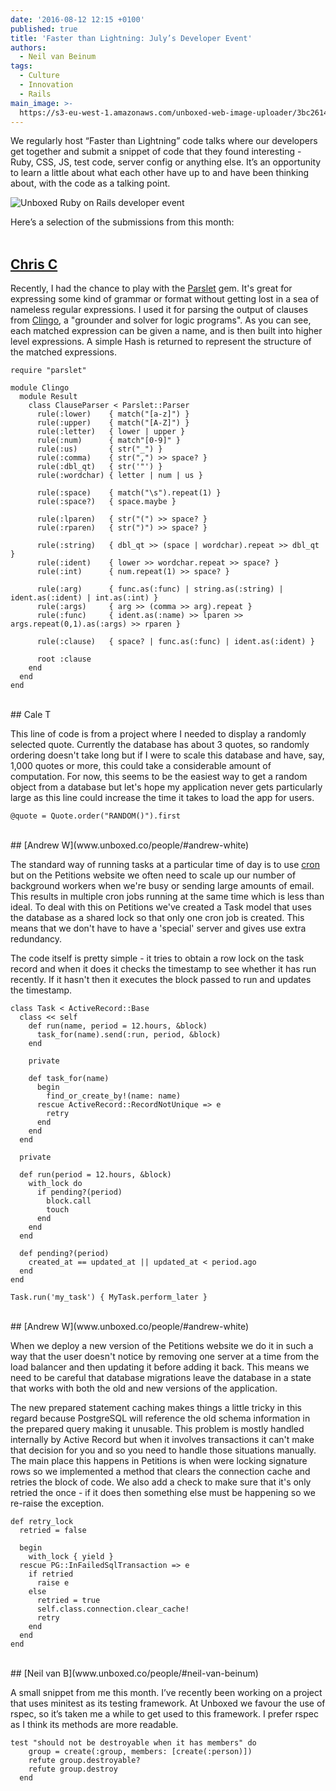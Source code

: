 ```yaml
---
date: '2016-08-12 12:15 +0100'
published: true
title: 'Faster than Lightning: July’s Developer Event'
authors:
  - Neil van Beinum
tags:
  - Culture
  - Innovation
  - Rails
main_image: >-
  https://s3-eu-west-1.amazonaws.com/unboxed-web-image-uploader/3bc261486adc14d9351ba10ce171653a.PNG
---
```

We regularly host “Faster than Lightning” code talks where our developers get together and submit a snippet of code that they found interesting - Ruby, CSS, JS, test code, server config or anything else. It’s an opportunity to learn a little about what each other have up to and have been thinking about, with the code as a talking point.<br/>

![Unboxed Ruby on Rails developer event](https://s3-eu-west-1.amazonaws.com/unboxed-web-image-uploader/a38f010fae6afb3d8266cd1ee989a744.PNG)

Here’s a selection of the submissions from this month:<br/>
<br/>

## [Chris C](www.unboxed.co/people/#chris-carter)

Recently, I had the chance to play with the [Parslet](https://github.com/kschiess/parslet/) gem. It's great for expressing some kind of grammar or format without getting lost in a sea of nameless regular expressions. I used it for parsing the output of clauses from [Clingo](https://github.com/potassco/clingo), a "grounder and solver for logic programs". As you can see, each matched expression can be given a name, and is then built into higher level expressions. A simple Hash is returned to represent the structure of the matched expressions.<br/>

```
require "parslet"

module Clingo
  module Result
    class ClauseParser < Parslet::Parser
      rule(:lower)    { match("[a-z]") }
      rule(:upper)    { match("[A-Z]") }
      rule(:letter)   { lower | upper }
      rule(:num)      { match"[0-9]" }
      rule(:us)       { str("_") }
      rule(:comma)    { str(",") >> space? }
      rule(:dbl_qt)   { str('"') }
      rule(:wordchar) { letter | num | us }

      rule(:space)    { match("\s").repeat(1) }
      rule(:space?)   { space.maybe }

      rule(:lparen)   { str("(") >> space? }
      rule(:rparen)   { str(")") >> space? }

      rule(:string)   { dbl_qt >> (space | wordchar).repeat >> dbl_qt }
      rule(:ident)    { lower >> wordchar.repeat >> space? }
      rule(:int)      { num.repeat(1) >> space? }

      rule(:arg)      { func.as(:func) | string.as(:string) | ident.as(:ident) | int.as(:int) }
      rule(:args)     { arg >> (comma >> arg).repeat }
      rule(:func)     { ident.as(:name) >> lparen >> args.repeat(0,1).as(:args) >> rparen }

      rule(:clause)   { space? | func.as(:func) | ident.as(:ident) }

      root :clause
    end
  end
end
```

<br/>
## Cale T

This line of code is from a project where I needed to display a randomly selected quote. Currently the database has about 3 quotes, so randomly ordering doesn't take long but if I were to scale this database and have, say, 1,000 quotes or more, this could take a considerable amount of computation. For now, this seems to be the easiest way to get a random object from a database but let's hope my application never gets particularly large as this line could increase the time it takes to load the app for users.<br/>

```
@quote = Quote.order("RANDOM()").first
```

<br/>
## [Andrew W](www.unboxed.co/people/#andrew-white)

The standard way of running tasks at a particular time of day is to use [cron][1] but on the Petitions website we often need to scale up our number of background workers when  we're busy or sending large amounts of email. This results in multiple cron jobs running at the same time which is less than ideal. To deal with this on Petitions we've created a Task model that uses the database as a shared lock so that only one cron job is created. This means that we don't have to have a 'special' server and gives use extra redundancy.<br/>

The code itself is pretty simple - it tries to obtain a row lock on the task record and when it does it checks the timestamp to see whether it has run recently. If it hasn't then it executes the block passed to run and updates the timestamp.<br/>

[1]: https://en.wikipedia.org/wiki/Cron

```
class Task < ActiveRecord::Base
  class << self
    def run(name, period = 12.hours, &block)
      task_for(name).send(:run, period, &block)
    end

    private

    def task_for(name)
      begin
        find_or_create_by!(name: name)
      rescue ActiveRecord::RecordNotUnique => e
        retry
      end
    end
  end

  private

  def run(period = 12.hours, &block)
    with_lock do
      if pending?(period)
        block.call
        touch
      end
    end
  end

  def pending?(period)
    created_at == updated_at || updated_at < period.ago
  end
end

Task.run('my_task') { MyTask.perform_later }
```

<br/>
## [Andrew W](www.unboxed.co/people/#andrew-white)

When we deploy a new version of the Petitions website we do it in such a way that the user doesn't notice by removing one server at a time from the load balancer and then updating it before adding it back. This means we need to be careful that database migrations leave the database in a state that works with both the old and new versions of the application.<br/>

The new prepared statement caching makes things a little tricky in this regard because PostgreSQL will reference the old schema information in the prepared query making it unusable. This problem is mostly handled internally by Active Record but when it involves transactions it can't make that decision for you and so you need to handle those situations manually. The main place this happens in Petitions is when were locking signature rows so we implemented a method that clears the connection cache and retries the block of code. We also add a check to make sure that it's only retried the once - if it does then something else must be happening so we re-raise the exception.<br/>

```
def retry_lock
  retried = false

  begin
    with_lock { yield }
  rescue PG::InFailedSqlTransaction => e
    if retried
      raise e
    else
      retried = true
      self.class.connection.clear_cache!
      retry
    end
  end
end
```

<br/>
## [Neil van B](www.unboxed.co/people/#neil-van-beinum)

A small snippet from me this month. I’ve recently been working on a project that uses minitest as its testing framework. At Unboxed we favour the use of rspec, so it’s taken me a while to get used to this framework. I prefer rspec as I think its methods are more readable.<br/>

```
test "should not be destroyable when it has members" do
    group = create(:group, members: [create(:person)])
    refute group.destroyable?
    refute group.destroy
  end
```

